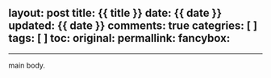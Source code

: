 layout: post
title: {{ title }}
date: {{ date }}
updated: {{ date }}
comments: true
categries: [  ]
tags: [  ]
toc:
original:
permallink:
fancybox:
---

------
main body.
